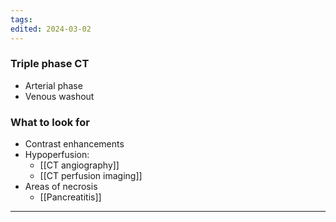 ```yaml
---
tags: 
edited: 2024-03-02
---
```

### Triple phase CT
- Arterial phase
- Venous washout

### What to look for
- Contrast enhancements 
- Hypoperfusion: 
	- [[CT angiography]] 
	- [[CT perfusion imaging]] 
- Areas of necrosis 
	- [[Pancreatitis]] 

---
